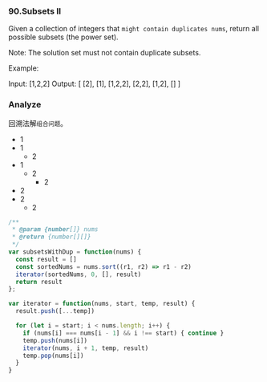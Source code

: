 ### 90.Subsets II

Given a collection of integers that `might contain duplicates nums`, return all possible subsets (the power set).

Note: The solution set must not contain duplicate subsets.

Example:

Input: [1,2,2]
Output:
[
  [2],
  [1],
  [1,2,2],
  [2,2],
  [1,2],
  []
]

### Analyze

回溯法解`组合问题`。

* 1
* 1
  * 2
* 1
  * 2
    * 2
* 2
* 2
  * 2

```js
/**
 * @param {number[]} nums
 * @return {number[][]}
 */
var subsetsWithDup = function(nums) {
  const result = []
  const sortedNums = nums.sort((r1, r2) => r1 - r2)
  iterator(sortedNums, 0, [], result)
  return result
};

var iterator = function(nums, start, temp, result) {
  result.push([...temp])

  for (let i = start; i < nums.length; i++) {
    if (nums[i] === nums[i - 1] && i !== start) { continue }
    temp.push(nums[i])
    iterator(nums, i + 1, temp, result)
    temp.pop(nums[i])
  }
}
```